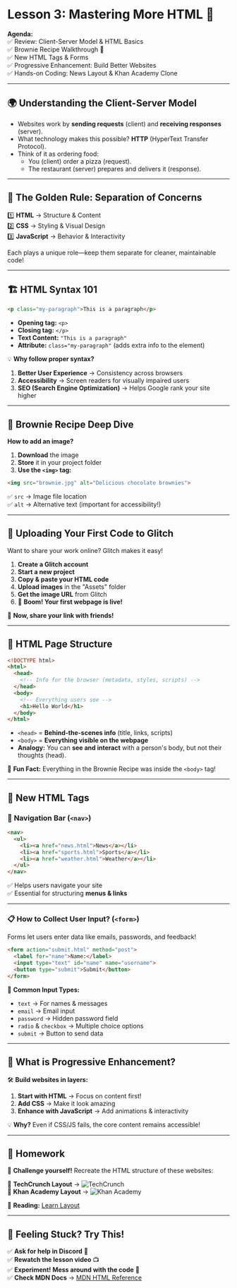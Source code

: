 # Lesson 3: Mastering More HTML 🚀  

**Agenda:**  
✅ Review: Client-Server Model & HTML Basics  
✅ Brownie Recipe Walkthrough 🍫  
✅ New HTML Tags & Forms  
✅ Progressive Enhancement: Build Better Websites  
✅ Hands-on Coding: News Layout & Khan Academy Clone  

---

## 🌍 Understanding the Client-Server Model  

- Websites work by **sending requests** (client) and **receiving responses** (server).  
- What technology makes this possible? **HTTP** (HyperText Transfer Protocol).  
- Think of it as ordering food:  
  - You (client) order a pizza (request).  
  - The restaurant (server) prepares and delivers it (response).  

---

## 🎨 The Golden Rule: Separation of Concerns  

1️⃣ **HTML** → Structure & Content  
2️⃣ **CSS** → Styling & Visual Design  
3️⃣ **JavaScript** → Behavior & Interactivity  

Each plays a unique role—keep them separate for cleaner, maintainable code!  

---

## 🏗️ HTML Syntax 101  

```html
<p class="my-paragraph">This is a paragraph</p>
```
- **Opening tag:** `<p>`  
- **Closing tag:** `</p>`  
- **Text Content:** `"This is a paragraph"`  
- **Attribute:** `class="my-paragraph"` (adds extra info to the element)  

💡 **Why follow proper syntax?**  
1. **Better User Experience** → Consistency across browsers  
2. **Accessibility** → Screen readers for visually impaired users  
3. **SEO (Search Engine Optimization)** → Helps Google rank your site higher  

---

## 🍫 Brownie Recipe Deep Dive  

**How to add an image?**  
1. **Download** the image  
2. **Store** it in your project folder  
3. **Use the `<img>` tag:**  

```html
<img src="brownie.jpg" alt="Delicious chocolate brownies">
```
✅ `src` → Image file location  
✅ `alt` → Alternative text (important for accessibility!)  

---

## 🚀 Uploading Your First Code to Glitch  

Want to share your work online? Glitch makes it easy!  

1. **Create a Glitch account**  
2. **Start a new project**  
3. **Copy & paste your HTML code**  
4. **Upload images** in the "Assets" folder  
5. **Get the image URL** from Glitch  
6. 🎉 **Boom! Your first webpage is live!**  

🔗 **Now, share your link with friends!**  

---

## 📜 HTML Page Structure  

```html
<!DOCTYPE html>
<html>
  <head>
    <!-- Info for the browser (metadata, styles, scripts) -->
  </head>
  <body>
    <!-- Everything users see -->
    <h1>Hello World</h1>
  </body>
</html>
```
- `<head>` = **Behind-the-scenes info** (title, links, scripts)  
- `<body>` = **Everything visible on the webpage**  
- **Analogy:** You can **see and interact** with a person's body, but not their thoughts (head).  

👀 **Fun Fact:** Everything in the Brownie Recipe was inside the `<body>` tag!  

---

## 🌟 New HTML Tags  

### 🧭 **Navigation Bar (`<nav>`)**  

```html
<nav>
  <ul>
    <li><a href="news.html">News</a></li>
    <li><a href="sports.html">Sports</a></li>
    <li><a href="weather.html">Weather</a></li>
  </ul>
</nav>
```
✅ Helps users navigate your site  
✅ Essential for structuring **menus & links**  

---

### 📋 **How to Collect User Input? (`<form>`)**  

Forms let users enter data like emails, passwords, and feedback!  

```html
<form action="submit.html" method="post">
  <label for="name">Name:</label>
  <input type="text" id="name" name="username">
  <button type="submit">Submit</button>
</form>
```
📝 **Common Input Types:**  
- `text` → For names & messages  
- `email` → Email input  
- `password` → Hidden password field  
- `radio` & `checkbox` → Multiple choice options  
- `submit` → Button to send data  

---

## 🚀 What is Progressive Enhancement?  

🛠️ **Build websites in layers:**  
1. **Start with HTML** → Focus on content first!  
2. **Add CSS** → Make it look amazing  
3. **Enhance with JavaScript** → Add animations & interactivity  

💡 **Why?** Even if CSS/JS fails, the core content remains accessible!  

---

## 🎯 Homework  

🚀 **Challenge yourself!** Recreate the HTML structure of these websites:  

📌 **TechCrunch Layout** → ![TechCrunch](https://communitytaught.org/img/resources/techcrunch.png)  
📌 **Khan Academy Layout** → ![Khan Academy](https://communitytaught.org/img/resources/khan-academy.png)  

📖 **Reading:** [Learn Layout](https://learnlayout.com/)  

---

## 🛟 Feeling Stuck? Try This!  

✅ **Ask for help in Discord** 💬  
✅ **Rewatch the lesson video** 📺  
✅ **Experiment! Mess around with the code** 🧪  
✅ **Check MDN Docs** → [MDN HTML Reference](https://developer.mozilla.org/en-US/docs/Web/HTML)  

